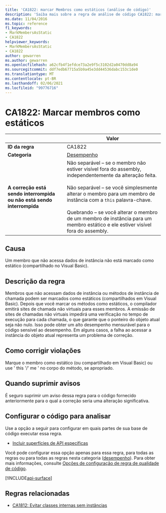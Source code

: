 ```yaml
---
title: 'CA1822: marcar Membros como estáticos (análise de código)'
description: 'Saiba mais sobre a regra de análise de código CA1822: marcar Membros como estáticos'
ms.date: 11/04/2016
ms.topic: reference
f1_keywords:
- MarkMembersAsStatic
- CA1822
helpviewer_keywords:
- MarkMembersAsStatic
- CA1822
author: gewarren
ms.author: gewarren
ms.openlocfilehash: a62cfb4f1efdce73a2e9f5c3102d2a0470dd8a94
ms.sourcegitcommit: ddf7edb67715a5b9a45e3dd44536dabc153c1de0
ms.translationtype: MT
ms.contentlocale: pt-BR
ms.lasthandoff: 02/06/2021
ms.locfileid: "99776716"
---
```

# <a name="ca1822-mark-members-as-static"></a>CA1822: Marcar membros como estáticos

| | Valor |
|-|-|
| **ID da regra** |CA1822|
| **Categoria** |[Desempenho](performance-warnings.md)|
| **A correção está sendo interrompida ou não está sendo interrompida** |Não separável – se o membro não estiver visível fora do assembly, independentemente da alteração feita.<br /><br />Não separável – se você simplesmente alterar o membro para um membro de instância com a `this` palavra-chave.<br/><br/>Quebrando – se você alterar o membro de um membro de instância para um membro estático e ele estiver visível fora do assembly.|

## <a name="cause"></a>Causa

Um membro que não acessa dados de instância não está marcado como estático (compartilhado no Visual Basic).

## <a name="rule-description"></a>Descrição da regra

Membros que não acessam dados de instância ou métodos de instância de chamada podem ser marcados como estáticos (compartilhados em Visual Basic). Depois que você marcar os métodos como estáticos, o compilador emitirá sites de chamada não virtuais para esses membros. A emissão de sites de chamadas não virtuais impedirá uma verificação no tempo de execução para cada chamada, o que garante que o ponteiro do objeto atual seja não nulo. Isso pode obter um alto desempenho mensurável para o código sensível ao desempenho. Em alguns casos, a falha ao acessar a instância do objeto atual representa um problema de correção.

## <a name="how-to-fix-violations"></a>Como corrigir violações

Marque o membro como estático (ou compartilhado em Visual Basic) ou use ' this '/' me ' no corpo do método, se apropriado.

## <a name="when-to-suppress-warnings"></a>Quando suprimir avisos

É seguro suprimir um aviso dessa regra para o código fornecido anteriormente para o qual a correção seria uma alteração significativa.

## <a name="configure-code-to-analyze"></a>Configurar o código para analisar

Use a opção a seguir para configurar em quais partes de sua base de código executar essa regra.

- [Incluir superfícies de API específicas](#include-specific-api-surfaces)

Você pode configurar essa opção apenas para essa regra, para todas as regras ou para todas as regras nesta categoria ([desempenho](performance-warnings.md)). Para obter mais informações, consulte [Opções de configuração de regra de qualidade de código](../code-quality-rule-options.md).

[!INCLUDE[api-surface](~/includes/code-analysis/api-surface.md)]

## <a name="related-rules"></a>Regras relacionadas

- [CA1812: Evitar classes internas sem instâncias](ca1812.md)
